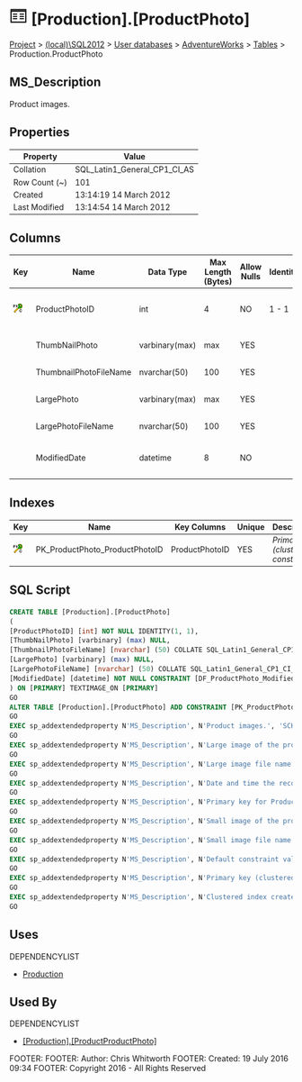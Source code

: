 
# ![Tables](../../../../Images/Table32.png) [Production].[ProductPhoto]

[Project](../../../../index.md) > [(local)\\SQL2012](../../../index.md) > [User databases](../../index.md) > [AdventureWorks](../index.md) > [Tables](Tables_.md) > Production.ProductPhoto

## <a name="#description"></a>MS_Description
Product images.
## <a name="#properties"></a>Properties

| Property | Value |
|---|---|
| Collation | SQL_Latin1_General_CP1_CI_AS |
| Row Count (~) | 101 |
| Created | 13:14:19 14 March 2012 |
| Last Modified | 13:14:54 14 March 2012 |


## <a name="#columns"></a>Columns

| Key | Name | Data Type | Max Length (Bytes) | Allow Nulls | Identity | Default | Description |
|---|---|---|---|---|---|---|---|
| [![Cluster Primary Key PK_ProductPhoto_ProductPhotoID: ProductPhotoID](../../../../Images/pkcluster.png)](#indexes) | ProductPhotoID | int | 4 | NO | 1 - 1 |  | _Primary key for ProductPhoto records._ |
|  | ThumbNailPhoto | varbinary(max) | max | YES |  |  | _Small image of the product._ |
|  | ThumbnailPhotoFileName | nvarchar(50) | 100 | YES |  |  | _Small image file name._ |
|  | LargePhoto | varbinary(max) | max | YES |  |  | _Large image of the product._ |
|  | LargePhotoFileName | nvarchar(50) | 100 | YES |  |  | _Large image file name._ |
|  | ModifiedDate | datetime | 8 | NO |  | (getdate()) | _Date and time the record was last updated._ |


## <a name="#indexes"></a>Indexes

| Key | Name | Key Columns | Unique | Description |
|---|---|---|---|---|
| [![Cluster Primary Key PK_ProductPhoto_ProductPhotoID: ProductPhotoID](../../../../Images/pkcluster.png)](#indexes) | PK_ProductPhoto_ProductPhotoID | ProductPhotoID | YES | _Primary key (clustered) constraint_ |


## <a name="#sqlscript"></a>SQL Script
```sql
CREATE TABLE [Production].[ProductPhoto]
(
[ProductPhotoID] [int] NOT NULL IDENTITY(1, 1),
[ThumbNailPhoto] [varbinary] (max) NULL,
[ThumbnailPhotoFileName] [nvarchar] (50) COLLATE SQL_Latin1_General_CP1_CI_AS NULL,
[LargePhoto] [varbinary] (max) NULL,
[LargePhotoFileName] [nvarchar] (50) COLLATE SQL_Latin1_General_CP1_CI_AS NULL,
[ModifiedDate] [datetime] NOT NULL CONSTRAINT [DF_ProductPhoto_ModifiedDate] DEFAULT (getdate())
) ON [PRIMARY] TEXTIMAGE_ON [PRIMARY]
GO
ALTER TABLE [Production].[ProductPhoto] ADD CONSTRAINT [PK_ProductPhoto_ProductPhotoID] PRIMARY KEY CLUSTERED  ([ProductPhotoID]) ON [PRIMARY]
GO
EXEC sp_addextendedproperty N'MS_Description', N'Product images.', 'SCHEMA', N'Production', 'TABLE', N'ProductPhoto', NULL, NULL
GO
EXEC sp_addextendedproperty N'MS_Description', N'Large image of the product.', 'SCHEMA', N'Production', 'TABLE', N'ProductPhoto', 'COLUMN', N'LargePhoto'
GO
EXEC sp_addextendedproperty N'MS_Description', N'Large image file name.', 'SCHEMA', N'Production', 'TABLE', N'ProductPhoto', 'COLUMN', N'LargePhotoFileName'
GO
EXEC sp_addextendedproperty N'MS_Description', N'Date and time the record was last updated.', 'SCHEMA', N'Production', 'TABLE', N'ProductPhoto', 'COLUMN', N'ModifiedDate'
GO
EXEC sp_addextendedproperty N'MS_Description', N'Primary key for ProductPhoto records.', 'SCHEMA', N'Production', 'TABLE', N'ProductPhoto', 'COLUMN', N'ProductPhotoID'
GO
EXEC sp_addextendedproperty N'MS_Description', N'Small image of the product.', 'SCHEMA', N'Production', 'TABLE', N'ProductPhoto', 'COLUMN', N'ThumbNailPhoto'
GO
EXEC sp_addextendedproperty N'MS_Description', N'Small image file name.', 'SCHEMA', N'Production', 'TABLE', N'ProductPhoto', 'COLUMN', N'ThumbnailPhotoFileName'
GO
EXEC sp_addextendedproperty N'MS_Description', N'Default constraint value of GETDATE()', 'SCHEMA', N'Production', 'TABLE', N'ProductPhoto', 'CONSTRAINT', N'DF_ProductPhoto_ModifiedDate'
GO
EXEC sp_addextendedproperty N'MS_Description', N'Primary key (clustered) constraint', 'SCHEMA', N'Production', 'TABLE', N'ProductPhoto', 'CONSTRAINT', N'PK_ProductPhoto_ProductPhotoID'
GO
EXEC sp_addextendedproperty N'MS_Description', N'Clustered index created by a primary key constraint.', 'SCHEMA', N'Production', 'TABLE', N'ProductPhoto', 'INDEX', N'PK_ProductPhoto_ProductPhotoID'
GO

```

## <a name="#uses"></a>Uses
DEPENDENCYLIST
* [Production](../Security/Schemas/Production.md)


## <a name="#usedby"></a>Used By
DEPENDENCYLIST
* [[Production].[ProductProductPhoto]](ProductProductPhoto.md)

FOOTER: FOOTER: Author:  Chris Whitworth
FOOTER: Created: 19 July 2016 09:34
FOOTER: Copyright 2016 - All Rights Reserved

